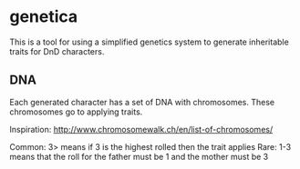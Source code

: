 # genetica
This is a tool for using a simplified genetics system to generate inheritable traits for DnD characters.

## DNA

Each generated character has a set of DNA with chromosomes. These chromosomes go to applying traits.

Inspiration: http://www.chromosomewalk.ch/en/list-of-chromosomes/

Common: 3> means if 3 is the highest rolled then the trait applies
Rare: 1-3 means that the roll for the father must be 1 and the mother must be 3
